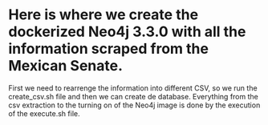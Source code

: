 # Here is where we create the dockerized Neo4j 3.3.0 with all the information scraped from the Mexican Senate.
First we need to rearrenge the information into different CSV, so we run the create_csv.sh file and then we can create de database.
Everything from the csv extraction to the turning on of the Neo4j image is done by the execution of the execute.sh file.
